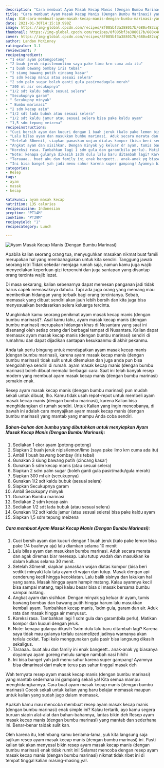 ```yaml
---
description: "Cara membuat Ayam Masak Kecap Manis (Dengan Bumbu Marinasi) yang enak Untuk Jualan"
title: "Cara membuat Ayam Masak Kecap Manis (Dengan Bumbu Marinasi) yang enak Untuk Jualan"
slug: 810-cara-membuat-ayam-masak-kecap-manis-dengan-bumbu-marinasi-yang-enak-untuk-jualan
date: 2021-01-30T14:15:10.998Z
image: https://img-global.cpcdn.com/recipes/8f085bf3a388017b/680x482cq70/ayam-masak-kecap-manis-dengan-bumbu-marinasi-foto-resep-utama.jpg
thumbnail: https://img-global.cpcdn.com/recipes/8f085bf3a388017b/680x482cq70/ayam-masak-kecap-manis-dengan-bumbu-marinasi-foto-resep-utama.jpg
cover: https://img-global.cpcdn.com/recipes/8f085bf3a388017b/680x482cq70/ayam-masak-kecap-manis-dengan-bumbu-marinasi-foto-resep-utama.jpg
author: Landon McKinney
ratingvalue: 3.1
reviewcount: 7
recipeingredient:
- "1 ekor ayam potongpotong"
- "2 buah jeruk nipislemonlimo saya pake limo krn cuma ada itu"
- "1 buah bawang bombay iris tebal"
- "3 siung bawang putih cincang kasar"
- "5 sdm kecap manis atau sesuai selera"
- "2 sdm palm sugar boleh ganti gula pasirmadugula merah"
- "300 ml air secukupnya"
- "1/2 sdt kaldu bubuk sesuai selera"
- "Secukupnya garam"
- " Secukupny minyak"
- " Bumbu marinasi"
- "2 sdm kecap asin"
- "1/2 sdt lada bubuk atau sesuai selera"
- "1/2 sdt kaldu jamur atau sesuai selera bisa pake kaldu ayam"
- "1,5 sdm tepung meizena"
recipeinstructions:
- "Cuci bersih ayam dan kucuri dengan 1 buah jeruk (kalo pake lemon bisa pake 1/4 buahnya aja) lalu diamkan selama 10 menit"
- "Lalu bilas ayam dan masukkan bumbu marinasi. Aduk secara merata dan agak diremas biar meresap. Lalu tutup wadah dan masukkan ke dalam kulkas selama 30 menit."
- "Setelah 30menit, siapkan panaskan wajan diatas kompor (bisa beri sedikit minyak) lalu tata ayam di wajan dan tutup. Masak dengan api cenderung kecil hingga kecoklatan. Lalu balik sisinya dan lakukan hal yang sama. Masak hingga ayam hampir matang. Kalau ayamnya kecil bisa sampai matang, tapi kalau besar bisa di masak bersama bumbu sampai matang."
- "Angkat ayam dan sisihkan. Dengan minyak yg keluar dr ayam, tumis bawang bombay dan bawang putih hingga harum lalu masukkan kembali ayam. Tambahkan kecap manis, 1sdm gula, garam dan air. Aduk rata dan masak hingga air menyusut."
- "Koreksi rasa. Tambahkan lagi 1 sdm gula dan garam(bila perlu). Matikan kompor dan kucuri dengan jeruk."
- "Note: kenapa gulanya dikasih 1sdm dulu lalu baru ditambah lagi? Karena saya tidak mau gulanya terlalu caramelized jadinya warnanya akan terlalu coklat. Tapi kalo menggunakan gula pasir bisa langsung dikasih sekaligus."
- "Taraaaa.. buat aku dan family ini enak bangeett.. anak-anak yg biasanya doyannya ayam goreng melulu sampe nambah nasi hihihi"
- "Ini bisa banget yah jadi menu sahur karena super gampang! Ayamnya bisa dimarinasi dari malem terus pas sahur tinggal masak deh"
categories:
- Resep
tags:
- ayam
- masak
- kecap

katakunci: ayam masak kecap 
nutrition: 135 calories
recipecuisine: Indonesian
preptime: "PT14M"
cooktime: "PT39M"
recipeyield: "1"
recipecategory: Lunch

---
```



![Ayam Masak Kecap Manis (Dengan Bumbu Marinasi)](https://img-global.cpcdn.com/recipes/8f085bf3a388017b/680x482cq70/ayam-masak-kecap-manis-dengan-bumbu-marinasi-foto-resep-utama.jpg)

Apabila kalian seorang orang tua, menyuguhkan masakan nikmat buat famili merupakan hal yang membahagiakan untuk kita sendiri. Tanggung jawab seorang istri Tidak sekedar menjaga rumah saja, namun kamu juga wajib menyediakan keperluan gizi terpenuhi dan juga santapan yang disantap orang tercinta wajib lezat.

Di masa  sekarang, kalian sebenarnya dapat memesan panganan jadi tidak harus capek memasaknya dahulu. Tapi ada juga orang yang memang mau memberikan hidangan yang terbaik bagi orang tercintanya. Sebab, memasak yang dibuat sendiri akan jauh lebih bersih dan kita juga bisa menyesuaikan berdasarkan selera keluarga tercinta. 



Mungkinkah kamu seorang penikmat ayam masak kecap manis (dengan bumbu marinasi)?. Asal kamu tahu, ayam masak kecap manis (dengan bumbu marinasi) merupakan hidangan khas di Nusantara yang saat ini disenangi oleh setiap orang dari berbagai tempat di Nusantara. Kalian dapat memasak ayam masak kecap manis (dengan bumbu marinasi) sendiri di rumahmu dan dapat dijadikan santapan kesukaanmu di akhir pekanmu.

Anda tak perlu bingung untuk mendapatkan ayam masak kecap manis (dengan bumbu marinasi), karena ayam masak kecap manis (dengan bumbu marinasi) tidak sulit untuk ditemukan dan juga anda pun bisa mengolahnya sendiri di rumah. ayam masak kecap manis (dengan bumbu marinasi) boleh dibuat memalui berbagai cara. Saat ini telah banyak resep modern yang membuat ayam masak kecap manis (dengan bumbu marinasi) semakin enak.

Resep ayam masak kecap manis (dengan bumbu marinasi) pun mudah sekali untuk dibuat, lho. Kamu tidak usah repot-repot untuk membeli ayam masak kecap manis (dengan bumbu marinasi), karena Kalian bisa menghidangkan di rumah sendiri. Untuk Kalian yang ingin mencobanya, di bawah ini adalah cara menyajikan ayam masak kecap manis (dengan bumbu marinasi) yang mantab yang mampu Anda coba sendiri.

<!--inarticleads1-->

##### Bahan-bahan dan bumbu yang dibutuhkan untuk menyiapkan Ayam Masak Kecap Manis (Dengan Bumbu Marinasi):

1. Sediakan 1 ekor ayam (potong-potong)
1. Siapkan 2 buah jeruk nipis/lemon/limo (saya pake limo krn cuma ada itu)
1. Ambil 1 buah bawang bombay (iris tebal)
1. Gunakan 3 siung bawang putih (cincang kasar)
1. Gunakan 5 sdm kecap manis (atau sesuai selera)
1. Siapkan 2 sdm palm sugar (boleh ganti gula pasir/madu/gula merah)
1. Siapkan 300 ml air (secukupnya)
1. Gunakan 1/2 sdt kaldu bubuk (sesuai selera)
1. Siapkan Secukupnya garam
1. Ambil  Secukupny minyak
1. Gunakan  Bumbu marinasi
1. Sediakan 2 sdm kecap asin
1. Sediakan 1/2 sdt lada bubuk (atau sesuai selera)
1. Gunakan 1/2 sdt kaldu jamur (atau sesuai selera) bisa pake kaldu ayam
1. Siapkan 1,5 sdm tepung meizena




<!--inarticleads2-->

##### Cara membuat Ayam Masak Kecap Manis (Dengan Bumbu Marinasi):

1. Cuci bersih ayam dan kucuri dengan 1 buah jeruk (kalo pake lemon bisa pake 1/4 buahnya aja) lalu diamkan selama 10 menit
1. Lalu bilas ayam dan masukkan bumbu marinasi. Aduk secara merata dan agak diremas biar meresap. Lalu tutup wadah dan masukkan ke dalam kulkas selama 30 menit.
1. Setelah 30menit, siapkan panaskan wajan diatas kompor (bisa beri sedikit minyak) lalu tata ayam di wajan dan tutup. Masak dengan api cenderung kecil hingga kecoklatan. Lalu balik sisinya dan lakukan hal yang sama. Masak hingga ayam hampir matang. Kalau ayamnya kecil bisa sampai matang, tapi kalau besar bisa di masak bersama bumbu sampai matang.
1. Angkat ayam dan sisihkan. Dengan minyak yg keluar dr ayam, tumis bawang bombay dan bawang putih hingga harum lalu masukkan kembali ayam. Tambahkan kecap manis, 1sdm gula, garam dan air. Aduk rata dan masak hingga air menyusut.
1. Koreksi rasa. Tambahkan lagi 1 sdm gula dan garam(bila perlu). Matikan kompor dan kucuri dengan jeruk.
1. Note: kenapa gulanya dikasih 1sdm dulu lalu baru ditambah lagi? Karena saya tidak mau gulanya terlalu caramelized jadinya warnanya akan terlalu coklat. Tapi kalo menggunakan gula pasir bisa langsung dikasih sekaligus.
1. Taraaaa.. buat aku dan family ini enak bangeett.. anak-anak yg biasanya doyannya ayam goreng melulu sampe nambah nasi hihihi
1. Ini bisa banget yah jadi menu sahur karena super gampang! Ayamnya bisa dimarinasi dari malem terus pas sahur tinggal masak deh




Wah ternyata resep ayam masak kecap manis (dengan bumbu marinasi) yang mantab sederhana ini gampang sekali ya! Kita semua mampu menghidangkannya. Cara buat ayam masak kecap manis (dengan bumbu marinasi) Cocok sekali untuk kalian yang baru belajar memasak maupun untuk kalian yang sudah jago dalam memasak.

Apakah kamu mau mencoba membuat resep ayam masak kecap manis (dengan bumbu marinasi) enak simple ini? Kalau tertarik, ayo kamu segera buruan siapin alat-alat dan bahan-bahannya, lantas bikin deh Resep ayam masak kecap manis (dengan bumbu marinasi) yang mantab dan sederhana ini. Benar-benar taidak sulit kan. 

Oleh karena itu, ketimbang kamu berlama-lama, yuk kita langsung saja sajikan resep ayam masak kecap manis (dengan bumbu marinasi) ini. Pasti kalian tak akan menyesal bikin resep ayam masak kecap manis (dengan bumbu marinasi) enak tidak rumit ini! Selamat mencoba dengan resep ayam masak kecap manis (dengan bumbu marinasi) nikmat tidak ribet ini di tempat tinggal kalian masing-masing,ya!.

